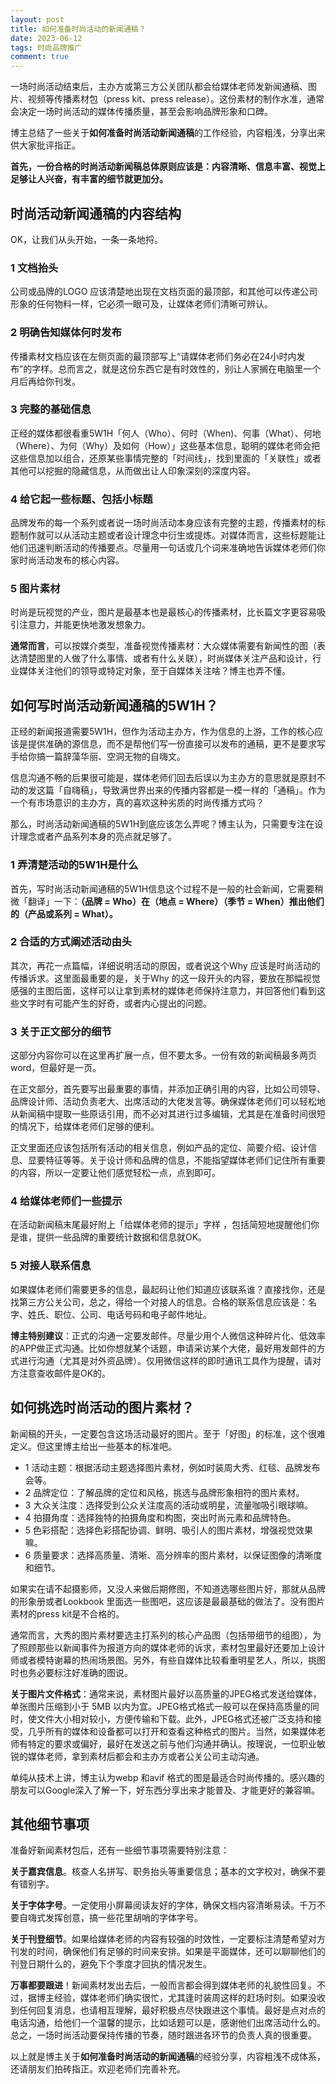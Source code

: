 ```yaml
---
layout: post
title: 如何准备时尚活动的新闻通稿？
date: 2023-06-12
tags: 时尚品牌推广
comment: true
---
```


一场时尚活动结束后，主办方或第三方公关团队都会给媒体老师发新闻通稿、图片、视频等传播素材包（press kit、press release）。这份素材的制作水准，通常会决定一场时尚活动的媒体传播质量，甚至会影响品牌形象和口碑。

博主总结了一些关于**如何准备时尚活动新闻通稿**的工作经验，内容粗浅，分享出来供大家批评指正。

**首先，一份合格的时尚活动新闻稿总体原则应该是：内容清晰、信息丰富、视觉上足够让人兴奋，有丰富的细节就更加分。**

## 时尚活动新闻通稿的内容结构
OK，让我们从头开始，一条一条地捋。

### 1 文档抬头
公司或品牌的LOGO 应该清楚地出现在文档页面的最顶部，和其他可以传递公司形象的任何物料一样，它必须一眼可及，让媒体老师们清晰可辨认。

### 2 明确告知媒体何时发布
传播素材文档应该在左侧页面的最顶部写上“请媒体老师们务必在24小时内发布”的字样。总而言之，就是这份东西它是有时效性的，别让人家搁在电脑里一个月后再给你刊发。

### 3 完整的基础信息
正经的媒体都很看重5W1H「何人（Who）、何时（When)、何事（What）、何地（Where）、为何（Why）及如何（How）」这些基本信息，聪明的媒体老师会把这些信息加以组合，还原某些事情完整的「时间线」，找到里面的「关联性」或者其他可以挖掘的隐藏信息，从而做出让人印象深刻的深度内容。

### 4 给它起一些标题、包括小标题
品牌发布的每一个系列或者说一场时尚活动本身应该有完整的主题，传播素材的标题制作就可以从活动主题或者设计理念中衍生或提炼。对媒体而言，这些标题能让他们迅速判断活动的传播要点。尽量用一句话或几个词来准确地告诉媒体老师们你家时尚活动发布的核心内容。

### 5 图片素材
时尚是玩视觉的产业，图片是最基本也是最核心的传播素材，比长篇文字更容易吸引注意力，并能更快地激发想象力。

**通常而言**，可以按媒介类型，准备视觉传播素材：大众媒体需要有新闻性的图（表达清楚图里的人做了什么事情、或者有什么关联），时尚媒体关注产品和设计，行业媒体关注他们的领导或特定对象，至于自媒体关注啥？博主也弄不懂。

## 如何写时尚活动新闻通稿的5W1H？
正经的新闻报道需要5W1H，但作为活动主办方，作为信息的上游，工作的核心应该是提供准确的源信息，而不是帮他们写一份直接可以发布的通稿，更不是要求写手给你搞一篇辞藻华丽、空洞无物的自嗨文。

信息沟通不畅的后果很可能是，媒体老师们回去后误以为主办方的意思就是原封不动的发这篇「自嗨稿」，导致满世界出来的传播内容都是一模一样的「通稿」。作为一个有市场意识的主办方，真的喜欢这种劣质的时尚传播方式吗？

那么，时尚活动新闻通稿的5W1H到底应该怎么弄呢？博主认为，只需要专注在设计理念或者产品系列本身的亮点就足够了。

### 1 弄清楚活动的5W1H是什么
首先，写时尚活动新闻通稿的5W1H信息这个过程不是一般的社会新闻，它需要稍微「翻译」一下：**（品牌 = Who）在（地点 = Where）（季节 = When）推出他们的（产品或系列 = What）。**

### 2 合适的方式阐述活动由头
其次，再花一点篇幅，详细说明活动的原因，或者说这个Why 应该是时尚活动的传播诉求。这里面最重要的是，关于Why 的这一段开头的内容，要放在那幅视觉感强的主图后面，这样可以让拿到素材的媒体老师保持注意力，并回答他们看到这些文字时有可能产生的好奇，或者内心提出的问题。

### 3 关于正文部分的细节
这部分内容你可以在这里再扩展一点，但不要太多。一份有效的新闻稿最多两页word，但最好是一页。

在正文部分，首先要写出最重要的事情，并添加正确引用的内容，比如公司领导、品牌设计师、活动负责老大、出席活动的大佬发言等。确保媒体老师们可以轻松地从新闻稿中提取一些原话引用，而不必对其进行过多编辑，尤其是在准备时间很短的情况下，给媒体老师们足够的便利。

正文里面还应该包括所有活动的相关信息，例如产品的定位、简要介绍、设计信息、显要特征等等。关于设计师和品牌的信息，不能指望媒体老师们记住所有重要的内容，所以一定要让他们感觉轻松一点，点到即可。

### 4 给媒体老师们一些提示
在活动新闻稿末尾最好附上「给媒体老师的提示」字样 ，包括简短地提醒他们你是谁，提供一些品牌的重要统计数据和信息就OK。

### 5 对接人联系信息
如果媒体老师们需要更多的信息，最起码让他们知道应该联系谁？直接找你，还是找第三方公关公司，总之，得给一个对接人的信息。合格的联系信息应该是：名字、姓氏、职位、公司、电话号码和电子邮件地址。

**博主特别建议**：正式的沟通一定要发邮件。尽量少用个人微信这种碎片化、低效率的APP做正式沟通。比如你想就某个话题，申请采访某个大佬，最好用发邮件的方式进行沟通（尤其是对外资品牌）。仅用微信这样的即时通讯工具作为提醒，请对方注意查收邮件是OK的。

## 如何挑选时尚活动的图片素材？
新闻稿的开头，一定要包含这场活动最好的图片。至于「好图」的标准，这个很难定义。但这里博主给出一些基本的标准吧。

- 1 活动主题：根据活动主题选择图片素材，例如时装周大秀、红毯、品牌发布会等。
- 2 品牌定位：了解品牌的定位和风格，挑选与品牌形象相符的图片素材。
- 3 大众关注度：选择受到公众关注度高的活动或明星，流量咖吸引眼球嘛。
- 4 拍摄角度：选择独特的拍摄角度和构图，突出时尚元素和品牌特色。  
- 5 色彩搭配：选择色彩搭配协调、鲜明、吸引人的图片素材，增强视觉效果嘛。
- 6 质量要求：选择高质量、清晰、高分辨率的图片素材，以保证图像的清晰度和细节。

如果实在请不起摄影师，又没人来做后期修图，不知道选哪些图片好，那就从品牌的形象册或者Lookbook 里面选一些图吧，这应该是最最基础的做法了。没有图片素材的press kit是不合格的。

通常而言，大秀的图片素材要选主打系列的核心产品图（包括带细节的组图），为了照顾那些以新闻事件为报道方向的媒体老师的诉求，素材包里最好还要加上设计师或者模特谢幕的热闹场景图。另外，有些自媒体比较看重明星艺人，所以，挑图时也务必要标注好准确的图说。

**关于图片文件格式**：通常来说，素材图片最好以高质量的JPEG格式发送给媒体，单张图片压缩到小于 5MB 以内为宜。JPEG格式格式一般可以在保持高质量的同时，使文件大小相对较小，方便传输和下载。此外，JPEG格式还被广泛支持和接受，几乎所有的媒体和设备都可以打开和查看这种格式的图片。当然，如果媒体老师有特定的要求或偏好，最好在发送之前与他们沟通并确认。按理说，一位职业敏锐的媒体老师，拿到素材后都会和主办方或者公关公司主动沟通。

单纯从技术上讲，博主认为webp 和avif 格式的图是最适合时尚传播的。感兴趣的朋友可以Google深入了解一下，好东西分享出来才能普及、才能更好的兼容嘛。

## 其他细节事项
准备好新闻素材包后，还有一些细节事项需要特别注意：

**关于嘉宾信息**。核查人名拼写、职务抬头等重要信息；基本的文字校对，确保不要有错别字。

**关于字体字号**。一定使用小屏幕阅读友好的字体，确保文档内容清晰易读。千万不要自嗨式发挥创意，搞一些花里胡哨的字体字号。

**关于刊登细节**。如果给媒体老师的内容有较强的时效性，一定要标注清楚希望对方刊发的时间，确保他们有足够的时间来安排。如果是平面媒体，还可以聊聊他们的刊登日期什么的，避免下个季度才回执的情况发生。

**万事都要跟进**！新闻素材发出去后，一般而言都会得到媒体老师的礼貌性回复。不过，据博主经验，媒体老师们确实很忙，尤其逢时装周这样的赶场时刻。如果没收到任何回复消息，也请相互理解，最好积极点尽快跟进这个事情。最好是点对点的电话沟通，给他们一个温馨的提示，比如话题可以是，感谢他们出席活动什么的。总之，一场时尚活动要保持传播的节奏，随时跟进各环节的负责人真的很重要。

以上就是博主关于**如何准备时尚活动的新闻通稿**的经验分享，内容粗浅不成体系，还请朋友们拍砖指正。欢迎老师们完善补充。